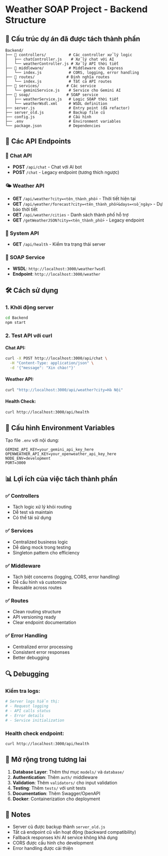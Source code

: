 # Weather SOAP Project - Backend Structure

## 📁 Cấu trúc dự án đã được tách thành phần

```
Backend/
├── 📁 controllers/          # Các controller xử lý logic
│   ├── chatController.js    # Xử lý chat với AI
│   └── weatherController.js # Xử lý API thời tiết
├── 📁 middleware/           # Middleware cho Express
│   └── index.js            # CORS, logging, error handling
├── 📁 routes/              # Định nghĩa routes
│   └── index.js            # Tất cả API routes
├── 📁 services/            # Các service
│   └── geminiService.js    # Service cho Gemini AI
├── 📁 soap/                # SOAP service
│   ├── weatherService.js   # Logic SOAP thời tiết
│   └── weatherWsdl.xml     # WSDL definition
├── server.js               # Entry point (đã refactor)
├── server_old.js           # Backup file cũ
├── config.js               # Cấu hình
├── .env                    # Environment variables
└── package.json            # Dependencies
```

## 🚀 Các API Endpoints

### 💬 Chat API
- **POST** `/api/chat` - Chat với AI bot
- **POST** `/chat` - Legacy endpoint (tương thích ngược)

### 🌤️ Weather API
- **GET** `/api/weather?city=<tên_thành_phố>` - Thời tiết hiện tại
- **GET** `/api/weather/forecast?city=<tên_thành_phố>&days=<số_ngày>` - Dự báo thời tiết
- **GET** `/api/weather/cities` - Danh sách thành phố hỗ trợ
- **GET** `/getWeatherJSON?city=<tên_thành_phố>` - Legacy endpoint

### 🔧 System API
- **GET** `/api/health` - Kiểm tra trạng thái server

### 🧼 SOAP Service
- **WSDL**: `http://localhost:3000/weather?wsdl`
- **Endpoint**: `http://localhost:3000/weather`

## 🛠️ Cách sử dụng

### 1. Khởi động server
```bash
cd Backend
npm start
```

### 2. Test API với curl

#### Chat API:
```bash
curl -X POST http://localhost:3000/api/chat \
  -H "Content-Type: application/json" \
  -d '{"message": "Xin chào!"}'
```

#### Weather API:
```bash
curl "http://localhost:3000/api/weather?city=Hà Nội"
```

#### Health Check:
```bash
curl http://localhost:3000/api/health
```

## 🔧 Cấu hình Environment Variables

Tạo file `.env` với nội dung:
```env
GEMINI_API_KEY=your_gemini_api_key_here
OPENWEATHER_API_KEY=your_openweather_api_key_here
NODE_ENV=development
PORT=3000
```

## 📊 Lợi ích của việc tách thành phần

### ✅ **Controllers**
- Tách logic xử lý khỏi routing
- Dễ test và maintain
- Có thể tái sử dụng

### ✅ **Services**
- Centralized business logic
- Dễ dàng mock trong testing
- Singleton pattern cho efficiency

### ✅ **Middleware**
- Tách biệt concerns (logging, CORS, error handling)
- Dễ cấu hình và customize
- Reusable across routes

### ✅ **Routes**
- Clean routing structure
- API versioning ready
- Clear endpoint documentation

### ✅ **Error Handling**
- Centralized error processing
- Consistent error responses
- Better debugging

## 🔍 Debugging

### Kiểm tra logs:
```bash
# Server logs hiển thị:
# - Request logging
# - API calls status  
# - Error details
# - Service initialization
```

### Health check endpoint:
```bash
curl http://localhost:3000/api/health
```

## 🚀 Mở rộng trong tương lai

1. **Database Layer**: Thêm thư mục `models/` và `database/`
2. **Authentication**: Thêm `auth/` middleware
3. **Validation**: Thêm `validators/` cho input validation
4. **Testing**: Thêm `tests/` với unit tests
5. **Documentation**: Thêm Swagger/OpenAPI
6. **Docker**: Containerization cho deployment

## 📝 Notes

- Server cũ được backup thành `server_old.js`
- Tất cả endpoint cũ vẫn hoạt động (backward compatibility)
- Fallback responses khi AI service không khả dụng
- CORS được cấu hình cho development
- Error handling được cải thiện